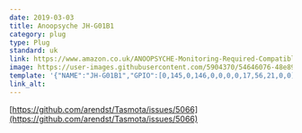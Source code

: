 ```yaml
---
date: 2019-03-03
title: Anoopsyche JH-G01B1
category: plug
type: Plug
standard: uk
link: https://www.amazon.co.uk/ANOOPSYCHE-Monitoring-Required-Compatible-Assistant/dp/B07K24QZHN
image: https://user-images.githubusercontent.com/5904370/54646076-48e89100-4a9e-11e9-87fb-54b27ae024ab.png
template: '{"NAME":"JH-G01B1","GPIO":[0,145,0,146,0,0,0,0,17,56,21,0,0],"FLAG":0,"BASE":41}' 
link_alt: 
---
```


[https://github.com/arendst/Tasmota/issues/5066](https://github.com/arendst/Tasmota/issues/5066)

